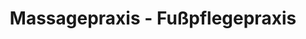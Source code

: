 ---
title: "Massagepraxis - Fußpflegepraxis"
url: /karben/massagepraxis-fusspflegepraxis/
shop: Massage
---